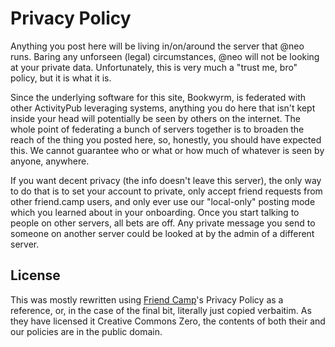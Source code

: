 # Privacy Policy

Anything you post here will be living in/on/around the server that @neo runs. Baring any unforseen (legal) circumstances, @neo will not be looking at your private data. Unfortunately, this is very much a "trust me, bro" policy, but it is what it is.

Since the underlying software for this site, Bookwyrm, is federated with other ActivityPub leveraging systems, anything you do here that isn't kept inside your head will potentially be seen by others on the internet. The whole point of federating a bunch of servers together is to broaden the reach of the thing you posted here, so, honestly, you should have expected this. We cannot guarantee who or what or how much of whatever is seen by anyone, anywhere.

If you want decent privacy (the info doesn't leave this server), the only way to do that is to set your account to private, only accept friend requests from other friend.camp users, and only ever use our "local-only" posting mode which you learned about in your onboarding. Once you start talking to people on other servers, all bets are off. Any private message you send to someone on another server could be looked at by the admin of a different server. 

## License

This was mostly rewritten using [Friend Camp](https://friend.camp/about)'s Privacy Policy as a reference, or, in the case of the final bit, literally just copied verbaitim. As they have licensed it Creative Commons Zero, the contents of both their and our policies are in the public domain.
